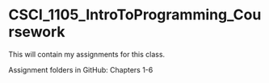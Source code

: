 # CSCI_1105_IntroToProgramming_Coursework

This will contain my assignments for this class.

Assignment folders in GitHub: Chapters 1-6
